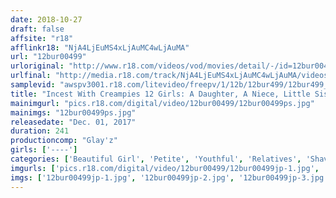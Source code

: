 ```yaml
---
date: 2018-10-27
draft: false
affsite: "r18"
afflinkr18: "NjA4LjEuMS4xLjAuMC4wLjAuMA"
url: "12bur00499"
urloriginal: "http://www.r18.com/videos/vod/movies/detail/-/id=12bur00499"
urlfinal: "http://media.r18.com/track/NjA4LjEuMS4xLjAuMC4wLjAuMA/videos/vod/movies/detail/-/id=12bur00499"
samplevid: "awspv3001.r18.com/litevideo/freepv/1/12b/12bur499/12bur499_dmb_w.mp4"
title: "Incest With Creampies 12 Girls: A Daughter, A Niece, Little Sisters, Etc. 4 Hours"
mainimgurl: "pics.r18.com/digital/video/12bur00499/12bur00499ps.jpg"
mainimgs: "12bur00499ps.jpg"
releasedate: "Dec. 01, 2017"
duration: 241
productioncomp: "Glay'z"
girls: ['----']
categories: ['Beautiful Girl', 'Petite', 'Youthful', 'Relatives', 'Shaved Pussy', 'Creampie', 'Over 4 Hours', 'Hi-Def']
imgurls: ['pics.r18.com/digital/video/12bur00499/12bur00499jp-1.jpg', 'pics.r18.com/digital/video/12bur00499/12bur00499jp-2.jpg', 'pics.r18.com/digital/video/12bur00499/12bur00499jp-3.jpg', 'pics.r18.com/digital/video/12bur00499/12bur00499jp-4.jpg', 'pics.r18.com/digital/video/12bur00499/12bur00499jp-5.jpg', 'pics.r18.com/digital/video/12bur00499/12bur00499jp-6.jpg', 'pics.r18.com/digital/video/12bur00499/12bur00499jp-7.jpg', 'pics.r18.com/digital/video/12bur00499/12bur00499jp-8.jpg', 'pics.r18.com/digital/video/12bur00499/12bur00499jp-9.jpg', 'pics.r18.com/digital/video/12bur00499/12bur00499jp-10.jpg', 'pics.r18.com/digital/video/12bur00499/12bur00499jp-11.jpg', 'pics.r18.com/digital/video/12bur00499/12bur00499jp-12.jpg', 'pics.r18.com/digital/video/12bur00499/12bur00499jp-13.jpg', 'pics.r18.com/digital/video/12bur00499/12bur00499jp-14.jpg', 'pics.r18.com/digital/video/12bur00499/12bur00499jp-15.jpg', 'pics.r18.com/digital/video/12bur00499/12bur00499jp-16.jpg', 'pics.r18.com/digital/video/12bur00499/12bur00499jp-17.jpg', 'pics.r18.com/digital/video/12bur00499/12bur00499jp-18.jpg', 'pics.r18.com/digital/video/12bur00499/12bur00499jp-19.jpg', 'pics.r18.com/digital/video/12bur00499/12bur00499jp-20.jpg']
imgs: ['12bur00499jp-1.jpg', '12bur00499jp-2.jpg', '12bur00499jp-3.jpg', '12bur00499jp-4.jpg', '12bur00499jp-5.jpg', '12bur00499jp-6.jpg', '12bur00499jp-7.jpg', '12bur00499jp-8.jpg', '12bur00499jp-9.jpg', '12bur00499jp-10.jpg', '12bur00499jp-11.jpg', '12bur00499jp-12.jpg', '12bur00499jp-13.jpg', '12bur00499jp-14.jpg', '12bur00499jp-15.jpg', '12bur00499jp-16.jpg', '12bur00499jp-17.jpg', '12bur00499jp-18.jpg', '12bur00499jp-19.jpg', '12bur00499jp-20.jpg']
---
```


